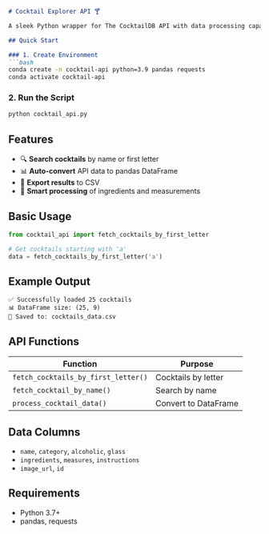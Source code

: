```markdown
# Cocktail Explorer API 🍸

A sleek Python wrapper for The CocktailDB API with data processing capabilities.

## Quick Start

### 1. Create Environment
```bash
conda create -n cocktail-api python=3.9 pandas requests
conda activate cocktail-api
```

### 2. Run the Script
```bash
python cocktail_api.py
```

## Features

- 🔍 **Search cocktails** by name or first letter
- 📊 **Auto-convert** API data to pandas DataFrame
- 💾 **Export results** to CSV
- 🎯 **Smart processing** of ingredients and measurements

## Basic Usage

```python
from cocktail_api import fetch_cocktails_by_first_letter

# Get cocktails starting with 'a'
data = fetch_cocktails_by_first_letter('a')
```

## Example Output
```
✅ Successfully loaded 25 cocktails
📊 DataFrame size: (25, 9)
📁 Saved to: cocktails_data.csv
```

## API Functions

| Function | Purpose |
|----------|---------|
| `fetch_cocktails_by_first_letter()` | Cocktails by letter |
| `fetch_cocktail_by_name()` | Search by name |
| `process_cocktail_data()` | Convert to DataFrame |

## Data Columns
- `name`, `category`, `alcoholic`, `glass`
- `ingredients`, `measures`, `instructions`
- `image_url`, `id`

## Requirements
- Python 3.7+
- pandas, requests


